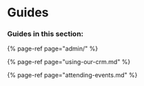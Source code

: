 # Guides

### Guides in this section:

{% page-ref page="admin/" %}

{% page-ref page="using-our-crm.md" %}

{% page-ref page="attending-events.md" %}



